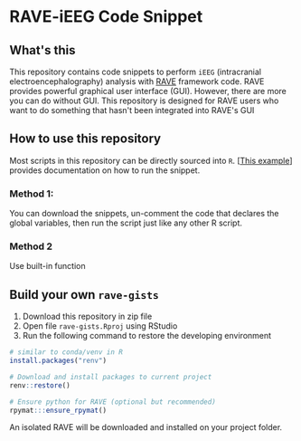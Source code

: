 # RAVE-iEEG Code Snippet

## What's this

This repository contains code snippets to perform `iEEG` (intracranial electroencephalography) analysis with [RAVE](https://rave.wiki/) framework code. RAVE provides powerful graphical user interface (GUI). However, there are more you can do without GUI. This repository is designed for RAVE users who want to do something that hasn't been integrated into RAVE's GUI

## How to use this repository

Most scripts in this repository can be directly sourced into `R`. [[This example](dummy-snippet.R)] provides documentation on how to run the snippet.

### Method 1:

You can download the snippets, un-comment the code that declares the global variables, then run the script just like any other R script.

### Method 2

Use built-in function

## Build your own `rave-gists`

1. Download this repository in zip file
2. Open file `rave-gists.Rproj` using RStudio
3. Run the following command to restore the developing environment

```r
# similar to conda/venv in R
install.packages("renv")

# Download and install packages to current project
renv::restore()

# Ensure python for RAVE (optional but recommended)
rpymat:::ensure_rpymat()
```

An isolated RAVE will be downloaded and installed on your project folder.
